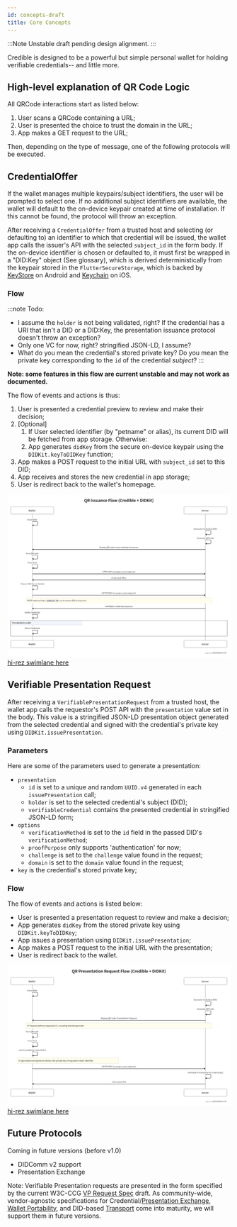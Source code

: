 ```yaml
---
id: concepts-draft
title: Core Concepts
---
```


:::Note 
Unstable draft pending design alignment.
:::

Credible is designed to be a powerful but simple personal wallet for holding
verifiable credentials-- and little more. 

## High-level explanation of QR Code Logic

All QRCode interactions start as listed below:
1. User scans a QRCode containing a URL;
2. User is presented the choice to trust the domain in the URL;
3. App makes a GET request to the URL;

Then, depending on the type of message, one of the following protocols will be
executed.

## CredentialOffer

If the wallet manages multiple keypairs/subject identifiers, the user will be
prompted to select one. If no additional subject identifiers are available, the
wallet will default to the on-device keypair created at time of installation. If
this cannot be found, the protocol will throw an exception.

After receiving a `CredentialOffer` from a trusted host and selecting (or
defaulting to) an identifier to which that credential will be issued, the wallet
app calls the issuer's API with the selected `subject_id` in the form body. If
the on-device identifier is chosen or defaulted to, it must first be wrapped in
a "DID:Key" object (See glossary), which is derived deterministically from the
keypair stored in the `FlutterSecureStorage`, which is backed by [KeyStore][] on
Android and [Keychain][] on iOS.

### Flow
:::note
Todo: 
* I assume the `holder` is not being validated, right? If the credential has a
  URI that isn't a DID or a DID:Key, the presentation issuance protocol doesn't
  throw an exception?
* Only one VC for now, right? stringified JSON-LD, I assume?
* What do you mean the credential's stored private key? Do you mean the private
  key corresponding to the `id` of the credential *subject*?
:::

**Note: some features in this flow are current unstable and may not work as documented.**

The flow of events and actions is thus:
1. User is presented a credential preview to review and make their decision;
1. [Optional] 
   1. If User selected identifier (by "petname" or alias), its current DID will
      be fetched from app storage. Otherwise:
   2. App generates `didKey` from the secure on-device keypair using the
      `DIDKit.keyToDIDKey` function;
2. App makes a POST request to the initial URL with `subject_id` set to this
   DID;
3. App receives and stores the new credential in app storage;
4. User is redirect back to the wallet's homepage.

![swimlane diagram](/assets/credible_swimlane_issuance.png)
[hi-rez swimlane here](/assets/credible_swimlane_issuance.png)

## Verifiable Presentation Request

After receiving a `VerifiablePresentationRequest` from a trusted host, the
wallet app calls the requestor's POST API with the `presentation` value set in
the body. This value is a stringified JSON-LD presentation object generated
from the selected credential and signed with the credential's private key using
`DIDKit.issuePresentation`.

### Parameters

Here are some of the parameters used to generate a presentation:
- `presentation`
  - `id` is set to a unique and random `UUID.v4` generated in each `issuePresentation` call;
  - `holder` is set to the selected credential's subject (DID);
  - `verifiableCredential` contains the presented credential in stringified JSON-LD form;
- `options`
  - `verificationMethod` is set to the `id` field in the passed DID's `verificationMethod`;
  - `proofPurpose` only supports 'authentication' for now;
  - `challenge` is set to the `challenge` value found in the request;
  - `domain` is set to the `domain` value found in the request;
- `key` is the credential's stored private key;


###  Flow

The flow of events and actions is listed below:
- User is presented a presentation request to review and make a decision;
- App generates `didKey` from the stored private key using `DIDKit.keyToDIDKey`;
- App issues a presentation using `DIDKit.issuePresentation`;
- App makes a POST request to the initial URL with the presentation;
- User is redirect back to the wallet.

![swimlane diagram](/assets/credible_swimlane_vp_request.png)
[hi-rez swimlane here](/assets/credible_swimlane_vp_request.png)

## Future Protocols

Coming in future versions (before v1.0)
* DIDComm v2 support
* Presentation Exchange

Note: Verifiable Presentation requests are presented in the form specified by the current W3C-CCG [VP Request Spec] draft. As community-wide, vendor-agnostic specifications for Credential/[Presentation Exchange][], [Wallet Portability][], and DID-based [Transport][] come into maturity, we will support them in future versions.

[Presentation Exchange]:https://identity.foundation/presentation-exchange/
[Wallet Portability]:https://w3c-ccg.github.io/universal-wallet-interop-spec/
[Transport]: https://identity.foundation/didcomm-messaging/spec/
[VP Request Spec]:https://w3c-ccg.github.io/vp-request-spec/ 
[KeyStore]:https://developer.android.com/training/articles/keystore
[KeyChain]:https://developer.apple.com/documentation/security/keychain_services
